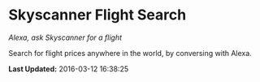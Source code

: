 # Skyscanner Flight Search
*Alexa, ask Skyscanner for a flight*

Search for flight prices anywhere in the world, by conversing with Alexa.

**Last Updated:** 2016-03-12 16:38:25